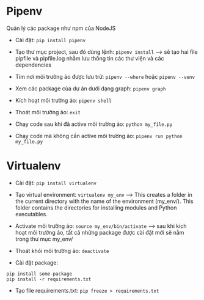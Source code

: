 # Pipenv
Quản lý các package như npm của NodeJS

- Cài đặt: `pip install pipenv`

- Tạo thư mục project, sau đó dùng lệnh: `pipenv install`
--> sẽ tạo hai file pipfile và pipfile.log nhằm lưu thông tin các thư viện và các dependencies

- Tìm nơi môi trường ảo được lưu trữ: 
`pipenv --where` hoặc  `pipenv --venv`

- Xem các package của dự án dưới dạng graph: `pipenv graph`

- Kích hoạt môi trường ảo: `pipenv shell`
- Thoát môi trường ảo: `exit`
- Chạy code sau khi đã active môi trường ảo: `python my_file.py`

- Chạy code mà không cần active môi trường ảo: `pipenv run python my_file.py`


# Virtualenv
- Cài đặt: `pip install virtualenv`

- Tạo virtual environment: `virtualenv my_env`
--> This creates a folder in the current directory with the name of the environment (my_env/). This folder contains the directories for installing modules and Python executables.

- Activate môi trường ảo: `source my_env/bin/activate`
--> sau khi kích hoạt môi trường ảo, tất cả những package được cài đặt mới sẽ nằm trong thư mục my_env/

- Thoát khỏi môi trường ảo: `deactivate`

- Cài đặt package: 
```
pip install some-package
pip install -r requirements.txt
```

- Tạo file requirements.txt: `pip freeze > requirements.txt`








